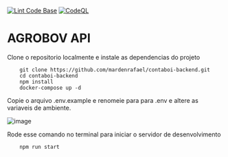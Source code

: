 [![Lint Code Base](https://github.com/mardenrafael/contaboi-backend/actions/workflows/super-linter.yml/badge.svg)](https://github.com/mardenrafael/contaboi-backend/actions/workflows/super-linter.yml)
[![CodeQL](https://github.com/mardenrafael/contaboi-backend/actions/workflows/codeql.yml/badge.svg)](https://github.com/mardenrafael/contaboi-backend/actions/workflows/codeql.yml)

# AGROBOV API

Clone o repositorio localmente e instale as dependencias do projeto

```
    git clone https://github.com/mardenrafael/contaboi-backend.git
    cd contaboi-backend
    npm install
    docker-compose up -d
```

Copie o arquivo .env.example e renomeie para para .env e altere as variaveis de ambiente.

![image](https://user-images.githubusercontent.com/69557606/194773829-d025fc2a-987f-4300-ba0b-6d7a95280f58.png)

Rode esse comando no terminal para iniciar o servidor de desenvolvimento

```
    npm run start
```

